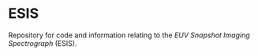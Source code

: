 # ESIS
Repository for code and information relating to the _EUV Snapshot Imaging Spectrograph_ (ESIS).
